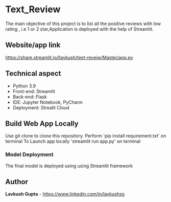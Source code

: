 # Text_Review

The main objective of this project is to list all the positive reviews with low rating , i.e 1 or 2 star,Application is deployed with the help of Streamlit.

## Website/app link
https://share.streamlit.io/llavkush/text-reveiw/Master/app.py

## Technical aspect
* Python 3.9
*	Front-end: Streamlit
*	Back-end: Flask
*	IDE: Jupyter Notebook, PyCharm
*	Deployment: Strealit Cloud

## Build Web App Locally
Use git clone to clone this repository.
Perform 'pip install requirement.txt' on terminal
To Launch app locally 'streamlit run app.py' on terminal

### Model Deployment
The final model is deployed using using Streamlit framework

## Author
**Lavkush Gupta** - https://www.linkedin.com/in/lavkushsg
